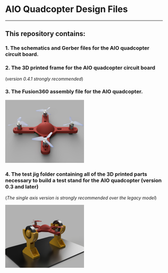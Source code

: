 # AIO Quadcopter Design Files

--- 

## This repository contains:

### 1. The schematics and Gerber files for the AIO quadcopter circuit board.

### 2. The 3D printed frame for the AIO quadcopter circuit board 
(*version 0.4.1 strongly recommended*)

### 3. The Fusion360 assembly file for the AIO quadcopter.

<img src=https://github.com/MichaelD33/AIO-Quadcopter-Design/blob/master/AIO%20Assembly.jpg width=50% height=50%>

### 4. The test jig folder containing all of the 3D printed parts necessary to build a test stand for the AIO quadcopter (version 0.3 and later) 
(*The single axis version is strongly recommended over the legacy model*)

<img src=https://github.com/MichaelD33/AIO-Quadcopter-Design/blob/master/test%20jig/single%20axis%20test%20jig/Single%20Axis%20Jig%20Assembly.jpg width=50% height=50%>



